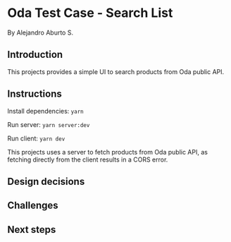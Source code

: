 # Oda Test Case - Search List

By Alejandro Aburto S.

## Introduction

This projects provides a simple UI to search products from Oda public API.

## Instructions

Install dependencies: `yarn`

Run server: `yarn server:dev`

Run client: `yarn dev`

This projects uses a server to fetch products from Oda public API, as fetching directly from the client results in a CORS error.

## Design decisions

## Challenges

## Next steps
